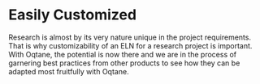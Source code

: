 # Easily Customized

Research is almost by its very nature unique in the project requirements. That is why customizability of an ELN for a research project is important. 
With Oqtane, the potential is now there and we are in the process of garnering best practices from other products to see how they can be 
adapted most fruitfully with Oqtane. 



